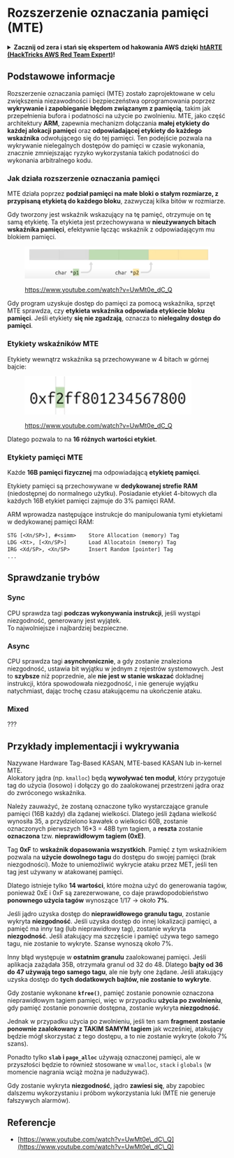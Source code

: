 # Rozszerzenie oznaczania pamięci (MTE)

<details>

<summary><strong>Zacznij od zera i stań się ekspertem od hakowania AWS dzięki</strong> <a href="https://training.hacktricks.xyz/courses/arte"><strong>htARTE (HackTricks AWS Red Team Expert)</strong></a><strong>!</strong></summary>

Inne sposoby wsparcia HackTricks:

* Jeśli chcesz zobaczyć swoją **firmę reklamowaną w HackTricks** lub **pobrać HackTricks w formacie PDF**, sprawdź [**PLANY SUBSKRYPCYJNE**](https://github.com/sponsors/carlospolop)!
* Zdobądź [**oficjalne gadżety PEASS & HackTricks**](https://peass.creator-spring.com)
* Odkryj [**Rodzinę PEASS**](https://opensea.io/collection/the-peass-family), naszą kolekcję ekskluzywnych [**NFT**](https://opensea.io/collection/the-peass-family)
* **Dołącz do** 💬 [**grupy Discord**](https://discord.gg/hRep4RUj7f) lub [**grupy telegramowej**](https://t.me/peass) lub **śledź** nas na **Twitterze** 🐦 [**@hacktricks\_live**](https://twitter.com/hacktricks\_live)**.**
* **Podziel się swoimi sztuczkami hakerskimi, przesyłając PR-y do** [**HackTricks**](https://github.com/carlospolop/hacktricks) i [**HackTricks Cloud**](https://github.com/carlospolop/hacktricks-cloud) github repos.

</details>

## Podstawowe informacje

Rozszerzenie oznaczania pamięci (MTE) zostało zaprojektowane w celu zwiększenia niezawodności i bezpieczeństwa oprogramowania poprzez **wykrywanie i zapobieganie błędom związanym z pamięcią**, takim jak przepełnienia bufora i podatności na użycie po zwolnieniu. MTE, jako część architektury **ARM**, zapewnia mechanizm dołączania **małej etykiety do każdej alokacji pamięci** oraz **odpowiadającej etykiety do każdego wskaźnika** odwołującego się do tej pamięci. Ten podejście pozwala na wykrywanie nielegalnych dostępów do pamięci w czasie wykonania, znacznie zmniejszając ryzyko wykorzystania takich podatności do wykonania arbitralnego kodu.

### **Jak działa rozszerzenie oznaczania pamięci**

MTE działa poprzez **podział pamięci na małe bloki o stałym rozmiarze, z przypisaną etykietą do każdego bloku**, zazwyczaj kilka bitów w rozmiarze.&#x20;

Gdy tworzony jest wskaźnik wskazujący na tę pamięć, otrzymuje on tę samą etykietę. Ta etykieta jest przechowywana w **nieużywanych bitach wskaźnika pamięci**, efektywnie łącząc wskaźnik z odpowiadającym mu blokiem pamięci.

<figure><img src="../../.gitbook/assets/image (1199).png" alt=""><figcaption><p><a href="https://www.youtube.com/watch?v=UwMt0e_dC_Q">https://www.youtube.com/watch?v=UwMt0e_dC_Q</a></p></figcaption></figure>

Gdy program uzyskuje dostęp do pamięci za pomocą wskaźnika, sprzęt MTE sprawdza, czy **etykieta wskaźnika odpowiada etykiecie bloku pamięci**. Jeśli etykiety **się nie zgadzają**, oznacza to **nielegalny dostęp do pamięci**.

### Etykiety wskaźników MTE

Etykiety wewnątrz wskaźnika są przechowywane w 4 bitach w górnej bajcie:

<figure><img src="../../.gitbook/assets/image (1200).png" alt=""><figcaption><p><a href="https://www.youtube.com/watch?v=UwMt0e_dC_Q">https://www.youtube.com/watch?v=UwMt0e_dC_Q</a></p></figcaption></figure>

Dlatego pozwala to na **16 różnych wartości etykiet**.

### Etykiety pamięci MTE

Każde **16B pamięci fizycznej** ma odpowiadającą **etykietę pamięci**.

Etykiety pamięci są przechowywane w **dedykowanej strefie RAM** (niedostępnej do normalnego użytku). Posiadanie etykiet 4-bitowych dla każdych 16B etykiet pamięci zajmuje do 3% pamięci RAM.

ARM wprowadza następujące instrukcje do manipulowania tymi etykietami w dedykowanej pamięci RAM:
```
STG [<Xn/SP>], #<simm>    Store Allocation (memory) Tag
LDG <Xt>, [<Xn/SP>]       Load Allocatoin (memory) Tag
IRG <Xd/SP>, <Xn/SP>      Insert Random [pointer] Tag
...
```
## Sprawdzanie trybów

### Sync

CPU sprawdza tagi **podczas wykonywania instrukcji**, jeśli wystąpi niezgodność, generowany jest wyjątek.\
To najwolniejsze i najbardziej bezpieczne.

### Async

CPU sprawdza tagi **asynchronicznie**, a gdy zostanie znaleziona niezgodność, ustawia bit wyjątku w jednym z rejestrów systemowych. Jest to **szybsze** niż poprzednie, ale **nie jest w stanie wskazać** dokładnej instrukcji, która spowodowała niezgodność, i nie generuje wyjątku natychmiast, dając trochę czasu atakującemu na ukończenie ataku.

### Mixed

???

## Przykłady implementacji i wykrywania

Nazywane Hardware Tag-Based KASAN, MTE-based KASAN lub in-kernel MTE.\
Alokatory jądra (np. `kmalloc`) będą **wywoływać ten moduł**, który przygotuje tag do użycia (losowo) i dołączy go do zaalokowanej przestrzeni jądra oraz do zwróconego wskaźnika.

Należy zauważyć, że zostaną oznaczone tylko wystarczające granule pamięci (16B każdy) dla żądanej wielkości. Dlatego jeśli żądana wielkość wynosiła 35, a przydzielono kawałek o wielkości 60B, zostanie oznaczonych pierwszych 16\*3 = 48B tym tagiem, a **reszta** zostanie **oznaczona** tzw. **nieprawidłowym tagiem (0xE)**.

Tag **0xF** to **wskaźnik dopasowania wszystkich**. Pamięć z tym wskaźnikiem pozwala na **użycie dowolnego tagu** do dostępu do swojej pamięci (brak niezgodności). Może to uniemożliwić wykrycie ataku przez MET, jeśli ten tag jest używany w atakowanej pamięci.

Dlatego istnieje tylko **14 wartości**, które można użyć do generowania tagów, ponieważ 0xE i 0xF są zarezerwowane, co daje prawdopodobieństwo **ponownego użycia tagów** wynoszące 1/17 -> około **7%**.

Jeśli jądro uzyska dostęp do **nieprawidłowego granulu tagu**, zostanie wykryta **niezgodność**. Jeśli uzyska dostęp do innej lokalizacji pamięci, a pamięć ma inny tag (lub nieprawidłowy tag), zostanie wykryta **niezgodność**. Jeśli atakujący ma szczęście i pamięć używa tego samego tagu, nie zostanie to wykryte. Szanse wynoszą około 7%.

Inny błąd występuje w **ostatnim granulu** zaalokowanej pamięci. Jeśli aplikacja zażądała 35B, otrzymała granul od 32 do 48. Dlatego **bajty od 36 do 47 używają tego samego tagu**, ale nie były one żądane. Jeśli atakujący uzyska dostęp do **tych dodatkowych bajtów, nie zostanie to wykryte**.

Gdy zostanie wykonane **`kfree()`**, pamięć zostanie ponownie oznaczona nieprawidłowym tagiem pamięci, więc w przypadku **użycia po zwolnieniu**, gdy pamięć zostanie ponownie dostępna, zostanie wykryta **niezgodność**.

Jednak w przypadku użycia po zwolnieniu, jeśli ten sam **fragment zostanie ponownie zaalokowany z TAKIM SAMYM tagiem** jak wcześniej, atakujący będzie mógł skorzystać z tego dostępu, a to nie zostanie wykryte (około 7% szans).

Ponadto tylko **`slab` i `page_alloc`** używają oznaczonej pamięci, ale w przyszłości będzie to również stosowane w `vmalloc`, `stack` i `globals` (w momencie nagrania wciąż można je nadużywać).

Gdy zostanie wykryta **niezgodność**, jądro **zawiesi się**, aby zapobiec dalszemu wykorzystaniu i próbom wykorzystania luki (MTE nie generuje fałszywych alarmów).

## Referencje

* [https://www.youtube.com/watch?v=UwMt0e\_dC\_Q](https://www.youtube.com/watch?v=UwMt0e\_dC\_Q)
